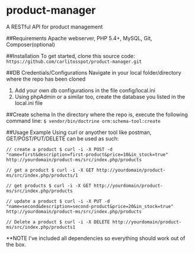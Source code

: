 # product-manager
A RESTful API for product management 

##Requirements
Apache webserver, PHP 5.4+, MySQL, Git, Composer(optional)


##Installation
To get started, clone this source code:
 `https://github.com/carlitosspot/product-manager.git`


##DB Credentials/Configurations
Navigate in your local folder/directory where the repo has been cloned
1. Add your own db configurations in the file config/local.ini
2. Using phpAdmin or a similar too, create the database you listed in the local.ini file


##Create schema
In the directory where the repo is, execute the following command line:
`$ vendor/bin/doctrine orm:schema-tool:create` 


##Usage Example
Using curl or anyother tool like postman, GET/POST/PUT/DELETE can be used as such:


`// create a product
$ curl -i -X POST -d "name=first&description=first-product&price=10&in_stock=true" http://yourdomain/product-ms/src/index.php/products
`


`// get a product
$ curl -i -X GET http://yourdomain/product-ms/src/index.php/products/1
`


`// get products
$ curl -i -X GET http://yourdomain/product-ms/src/index.php/products
`


`// update a product
$ curl -i -X PUT -d "name=second&description=second-product&price=20&in_stock=true" http://yourdomain/product-ms/src/index.php/products
`

`
// Delete a product
$ curl -i -X DELETE http://yourdomain/product-ms/src/index.php/products1
`

**NOTE I've included all dependencies so everything should work out of the box.